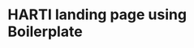 <!-- # Project Boilerplate Web

projek ini adalah Boilerplate untuk platform web bertujuan,saat membuat project baru yg memakai package xetia jadi tidak perlu membuat project dari awal.

## Table of Contents

- [Getting Started](#start)
- [Command Project](#command)
- [Folder Structure](#folder)
- [Firebase Deploy](#firebase)
- [List Package Xetia](#package)

<br>

<a name="start"></a>

## Getting Started

1. Download atau clone repository

2. Tentukan menggunakan xetia atau harti services di pubspec services

![report4](https://user-images.githubusercontent.com/53244523/197020348-5caf38e3-1254-489a-adb3-d546985cafb0.PNG)

3. Jalankan command Started untuk mengisi metadata and features xetia

```dart
flutter pub run bin/started
```

4. Running web

```dart
flutter run -d chrome --web-port 3000
```

| atau bisa juga menjalankan debug port 3000 di vscode

<br>

<a name="command"></a>

## Command Project

### Language

```dart
flutter gen-l10n
```

### Staging or Production

```dart
flutter pub run bin/flavor staging //or production
```

### Update package xetia depedencies

```dart
flutter pub run bin/update_pubspec
```

### Update available features xetia

```dart
flutter pub run bin/features_available
```

contoh running commands

```
Make Available features auth (Yes/No) ?
yes
Make Available features POS (Yes/No) ?
yes
Make Available features Chat and Notification (Yes/No) ?
ye
Make Available features Purchase (Yes/No) ?
yes
Make Available features Wallet (Yes/No) ?
yes
make auth features ...
make pos features ...
make purhcase features ...
make wallet features ...
```

### Update metadata

```dart
flutter pub run bin/metadata
```

contoh running commands

```

Insert title metadata ?
title
Insert description metadata ?
desc
Insert path assets thumbnail metadata (/thumbnail) ?

Insert path assets splash metadata (icons/Icon-192.png) ?
icon
Insert path assets favicon metadata (favicon.png) ?
favicon
 ... make metadata with data ...

    'title': title,
    'description': desc,
    'image': /thumbnail,
    'splash': icon,
    'favicon': favicon,

```

<br>

<a name="folder"></a>

## Folder Structure

```

├───lib
│   └───src
│       ├───core
│       │   ├───context
│       │   ├───extensions
│       │   ├───localizations
│       │   │   ├───generated
│       │   │   └───l10n
│       │   ├───routes
│       │   └───utils
│       ├───models
│       ├───repositories
│       ├───services
│       └───ui
│           ├───pages
│           │   └───home
│           ├───theme
│           └───widgets
```

<br>
<a name="firebase"></a>

## Firebase

### Firebase Deploy

1. membuat firebase console di website firebase

2. ubah project default di file .firebaserc dengan targetId masing - masing

3. jalankan perintah ini

```
firebase init hosting
```

4. nantinya akan ada banyak yg harus di isi tapi yg harus di perhatikan itu yg ini lalu isi dengan build/web

```
? What do you want to use as your public directory? (public)
```

5. build web dengan mejalankan perintah ini

```
flutter build web
```

6. deploy project ke firebase dengan perintah

```
firebase deploy --only hosting
```

dokumentasi dari firebase nya ada disini
https://firebase.google.com/docs/hosting/quickstart

### Firebase Deploy Github actions

1. ubah project default di file .firebaserc dengan targetId masing - masing

2. ubah targetId yg ada di file firebase-deploy.yaml dengan targetId di firebase masing - masing

3. jalankan perintah ini untuk generate secret

```
firebase init hosting github
```

4. hapus file di folder .github/workflow selain yg firebase-deploy.yaml

5. copy secret di repo lalu paste di file firebase-deploy.yaml ke key firebaseServiceAccount

![report1](https://user-images.githubusercontent.com/53244523/197020746-880f9d8b-96bf-4d8e-a626-97694cfa83ad.PNG)

dokumentasi untuk action github workflow
https://github.com/marketplace/actions/deploy-to-firebase-hosting

<br>

<a name="package"></a>

## List Package Xetia

Dokumentasi package ini disini

https://github.com/jsc-app-2020/XETIA-Monorepo/tree/master/packages/xetia_core#xetia_core

```yaml
xetia_core:
  hosted: https://pub.xetia.dev
  version: <version>
```

Dokumentasi package ini disini

https://github.com/jsc-app-2020/XETIA-Monorepo/tree/master/packages/xetia_widgets#xetia_widgets

```yaml
xetia_widgets:
  hosted: https://pub.xetia.dev
  version: <version>
```

Dokumentasi package ini disini

https://github.com/jsc-app-2020/XETIA-Monorepo/tree/master/packages/xetia_auth#xetia_auth

```yaml
xetia_auth:
  hosted: https://pub.xetia.dev
  version: <version>
```

Dokumentasi package ini disini

https://github.com/jsc-app-2020/XETIA-Monorepo/tree/master/packages/core/xetia_auth_interface#xetia_auth_interface

```yaml
xetia_auth_interface:
  hosted: https://pub.xetia.dev
  version: <version>
```

Dokumentasi package ini disini

https://github.com/jsc-app-2020/XETIA-Monorepo/tree/master/packages/xetia_state#xetia_state

```yaml
xetia_state:
  hosted: https://pub.xetia.dev
  version: <version>
```

Dokumentasi package ini disini

https://github.com/jsc-app-2020/XETIA-Monorepo/tree/master/packages/core/xetia_utils#xetia_utils

```yaml
xetia_utils:
  hosted: https://pub.xetia.dev
  version: <version>
```

Dokumentasi package ini disini

https://github.com/jsc-app-2020/XETIA-Monorepo/tree/master/packages/core/xetia_formatter#xetia_formatter

```yaml
xetia_formatter:
  hosted: https://pub.xetia.dev
  version: <version>
```

Dokumentasi package ini disini

https://github.com/jsc-app-2020/XETIA-Monorepo/tree/master/packages/core/xetia_chat_interface#xetia_chat_interface

```yaml
xetia_chat_interface:
  hosted: https://pub.xetia.dev
  version: <version>
```

Dokumentasi package ini disini

https://github.com/jsc-app-2020/XETIA-Monorepo/tree/master/packages/xetia_chat#xetia_chat

```yaml
xetia_chat:
  hosted: https://pub.xetia.dev
  version: <version>
```

Dokumentasi package ini disini

https://github.com/jsc-app-2020/XETIA-Monorepo/tree/master/packages/xetia_notification#xetia_notification

```yaml
xetia_notification:
  hosted: https://pub.xetia.dev
  version: <version>
```

Dokumentasi package ini disini

https://github.com/jsc-app-2020/XETIA-Monorepo/tree/master/packages/xetia_purchase#xetia_purchase

```yaml
xetia_purchase:
  hosted: https://pub.xetia.dev
  version: <version>
```

Dokumentasi package ini disini

https://github.com/jsc-app-2020/XETIA-Monorepo/tree/master/packages/xetia_pos#xetia_pos

```yaml
xetia_pos:
  hosted: https://pub.xetia.dev
  version: <version>
```

Dokumentasi package ini disini

https://github.com/jsc-app-2020/XETIA-Monorepo/tree/master/packages/xetia_documentation#xetia_documentation

```yaml
xetia_documentation:
  hosted: https://pub.xetia.dev
  version: <version>
```

Dokumentasi package ini disini

https://github.com/jsc-app-2020/XETIA-Monorepo/tree/master/packages/xetia_documentation_interface#xetia_documentation_interface

```yaml
xetia_documentation_interface:
  hosted: https://pub.xetia.dev
  version: <version>
```

Dokumentasi package ini disini

https://github.com/jsc-app-2020/XETIA-Monorepo/tree/master/packages/xetia_walletconnect#xetia_walletconnect

```yaml
xetia_walletconnect:
  hosted: https://pub.xetia.dev
  version: <version>
```

Dokumentasi package ini disini

https://github.com/jsc-app-2020/XETIA-Monorepo/tree/master/packages/xetia_wallet_interface#xetia_wallet_interface

```yaml
xetia_wallet_interface:
  hosted: https://pub.xetia.dev
  version: <version>
```

Dokumentasi package ini disini

https://github.com/jsc-app-2020/XETIA-Monorepo/tree/master/packages/xetia_wallet#xetia_wallet

```yaml
xetia_wallet:
  hosted: https://pub.xetia.dev
  version: <version>
```

Dokumentasi package ini disini

https://github.com/jsc-app-2020/XETIA-Monorepo/tree/master/packages/xetia_wallet_plugin#xetia_wallet_plugin

```yaml
xetia_wallet_plugin:
  hosted: https://pub.xetia.dev
  version: <version>
```

Dokumentasi package ini disini

https://github.com/jsc-app-2020/XETIA-Monorepo/tree/master/packages/datasources/xetia_pubsub_data_source#xetia_pubsub_data_source

```yaml
xetia_pubsub_data_source:
  hosted: https://pub.xetia.dev
  version: <version>
```

Dokumentasi package ini disini

https://github.com/jsc-app-2020/XETIA-Monorepo/tree/master/datasources/packages/xetia_blog_data_source#xetia_blog_data_source

```yaml
xetia_blog_data_source:
  hosted: https://pub.xetia.dev
  version: <version>
```

Dokumentasi package ini disini

https://github.com/jsc-app-2020/XETIA-Monorepo/tree/master/datasources/packages/xetia_product_data_source#xetia_product_data_source

```yaml
xetia_product_data_source:
  hosted: https://pub.xetia.dev
  version: <version>
```

Dokumentasi package ini disini

https://github.com/jsc-app-2020/XETIA-Monorepo/tree/master/datasources/packages/xetia_user_data_source#xetia_user_data_source

```yaml
xetia_user_data_source:
  hosted: https://pub.xetia.dev
  version: <version>
```

Dokumentasi package ini disini

https://github.com/jsc-app-2020/XETIA-Monorepo/tree/master/datasources/packages/xetia_payment_data_source#xetia_payment_data_source

```yaml
xetia_payment_data_source:
  hosted: https://pub.xetia.dev
  version: <version>
```

Dokumentasi package ini disini

https://github.com/jsc-app-2020/XETIA-Monorepo/tree/master/datasources/packages/xetia_delivery_data_source#xetia_delivery_data_source

```yaml
xetia_delivery_data_source:
  hosted: https://pub.xetia.dev
  version: <version>
```

Dokumentasi package ini disini

https://github.com/jsc-app-2020/XETIA-Monorepo/tree/master/datasources/packages/xetia_location_data_source#xetia_location_data_source

```yaml
xetia_location_data_source:
  hosted: https://pub.xetia.dev
  version: <version>
```

Dokumentasi package ini disini

https://github.com/jsc-app-2020/XETIA-Monorepo/tree/master/datasources/packages/xetia_chat_data_source#xetia_chat_data_source

```yaml
xetia_chat_data_source:
  hosted: https://pub.xetia.dev
  version: <version>
```

Dokumentasi package ini disini

https://github.com/jsc-app-2020/XETIA-Monorepo/tree/master/packages/core/xetia_errors#xetia_errors

```yaml
xetia_errors:
  hosted: https://pub.xetia.dev
  version: <version>
```

Dokumentasi package ini disini

https://github.com/jsc-app-2020/XETIA-Monorepo/tree/master/packages/xetia_http#xetia_http

```yaml
xetia_http:
  hosted: https://pub.xetia.dev
  version: <version>
```

Dokumentasi package ini disini

https://github.com/jsc-app-2020/XETIA-Monorepo/tree/master/packages/core/xetia_models#xetia_models

```yaml
xetia_models:
  hosted: https://pub.xetia.dev
  version: <version>
``` -->


# HARTI landing page using Boilerplate